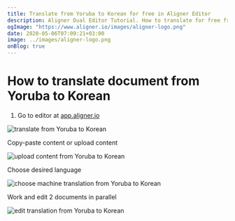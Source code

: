 ```yaml
---
title: Translate from Yoruba to Korean for free in Aligner Editor
description: Aligner Dual Editor Tutorial. How to translate for free from Yoruba to Korean. Aligner is multilingual document management platform. 
ogImage: "https://www.aligner.io/images/aligner-logo.png"
date: 2020-05-06T07:09:21+03:00
image: ../images/aligner-logo.png
onBlog: true
---
```


# How to translate document from Yoruba to Korean

1. Go to editor at [app.aligner.io](https://app.aligner.io "Aligner App web page")

![translate from Yoruba to Korean](../aligner-blank-editor.png "translate from Yoruba to Korean")

Copy-paste content or upload content

![upload content from Yoruba to Korean](../aligner-uploaded-document.png "upload content from Yoruba to Korean")

Choose desired language

![choose machine translation from Yoruba to Korean](../aligner-language-dropdown.png "choose machine translation from Yoruba to Korean")

Work and edit 2 documents in parallel

![edit translation from Yoruba to Korean](../aligner-double-sitded-editor.png "edit translation from Yoruba to Korean")

